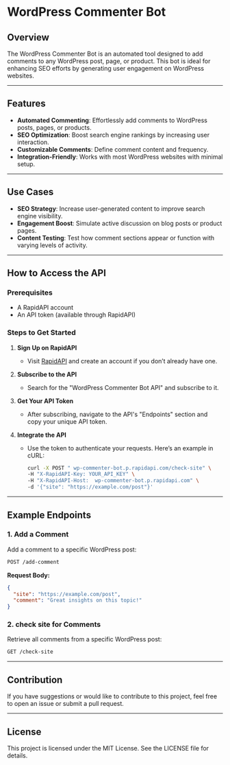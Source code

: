 # WordPress Commenter Bot

## Overview
The WordPress Commenter Bot is an automated tool designed to add comments to any WordPress post, page, or product. This bot is ideal for enhancing SEO efforts by generating user engagement on WordPress websites. 

---

## Features
- **Automated Commenting**: Effortlessly add comments to WordPress posts, pages, or products.
- **SEO Optimization**: Boost search engine rankings by increasing user interaction.
- **Customizable Comments**: Define comment content and frequency.
- **Integration-Friendly**: Works with most WordPress websites with minimal setup.

---

## Use Cases
- **SEO Strategy**: Increase user-generated content to improve search engine visibility.
- **Engagement Boost**: Simulate active discussion on blog posts or product pages.
- **Content Testing**: Test how comment sections appear or function with varying levels of activity.

---

## How to Access the API

### Prerequisites
- A RapidAPI account
- An API token (available through RapidAPI)

### Steps to Get Started

1. **Sign Up on RapidAPI**
   - Visit [RapidAPI](https://rapidapi.com/robotfa-robotfa-default/api/wp-commenter-bot) and create an account if you don’t already have one.

2. **Subscribe to the API**
   - Search for the "WordPress Commenter Bot API" and subscribe to it.

3. **Get Your API Token**
   - After subscribing, navigate to the API's "Endpoints" section and copy your unique API token.

4. **Integrate the API**
   - Use the token to authenticate your requests. Here’s an example in cURL:
     ```bash
     curl -X POST " wp-commenter-bot.p.rapidapi.com/check-site" \
     -H "X-RapidAPI-Key: YOUR_API_KEY" \
     -H "X-RapidAPI-Host:  wp-commenter-bot.p.rapidapi.com" \
     -d '{"site": "https://example.com/post"}'
     ```

---

## Example Endpoints

### 1. Add a Comment
Add a comment to a specific WordPress post:
```bash
POST /add-comment
```
**Request Body:**
```json
{
  "site": "https://example.com/post",
  "comment": "Great insights on this topic!"
}
```

### 2. check site for Comments
Retrieve all comments from a specific WordPress post:
```bash
GET /check-site
```

---

## Contribution
If you have suggestions or would like to contribute to this project, feel free to open an issue or submit a pull request.

---

## License
This project is licensed under the MIT License. See the LICENSE file for details.

